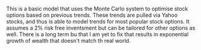 This is a basic model that uses the Monte Carlo system to optimise stock options based on previous trends. 
These trends are pulled via Yahoo stocks, and thus is able to model trends for most popular stock options.
It assumes a 2% risk free inventsment but can be tailored for other options as well.
There is a long term bu that I am yet to fix that results in exponential growth of wealth that doesn't match th real world.
